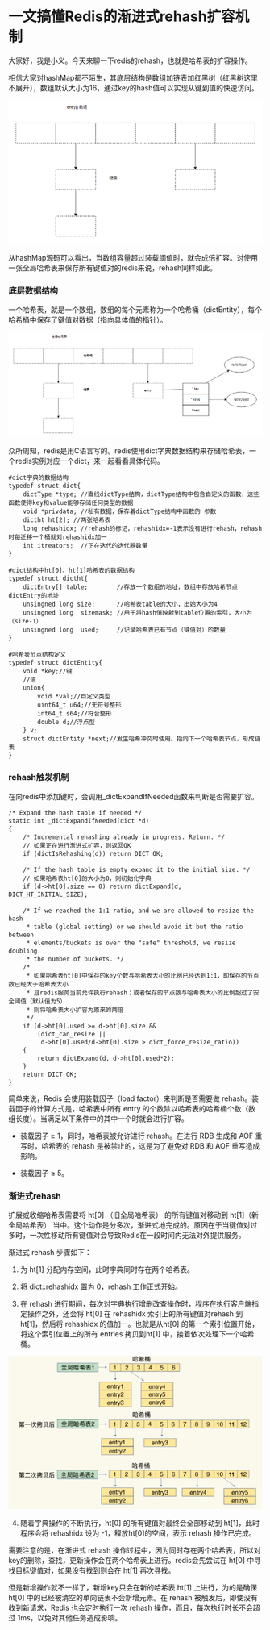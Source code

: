 # 一文搞懂Redis的渐进式rehash扩容机制

大家好，我是小义。今天来聊一下redis的rehash，也就是哈希表的扩容操作。

相信大家对hashMap都不陌生，其底层结构是数组加链表加红黑树（红黑树这里不展开），数组默认大小为16，通过key的hash值可以实现从键到值的快速访问。

![img](https://raw.githubusercontent.com/xiaoyir/tuchuangku/main/img/xyr/20240525174855.png)

从hashMap源码可以看出，当数组容量超过装载阈值时，就会成倍扩容。对使用一张全局哈希表来保存所有键值对的redis来说，rehash同样如此。

### 底层数据结构

一个哈希表，就是一个数组，数组的每个元素称为一个哈希桶（dictEntity），每个哈希桶中保存了键值对数据（指向具体值的指针）。

![img_1](https://raw.githubusercontent.com/xiaoyir/tuchuangku/main/img/xyr/20240525174905.png)

众所周知，redis是用C语言写的。redis使用dict字典数据结构来存储哈希表，一个redis实例对应一个dict，来一起看看具体代码。

```
#dict字典的数据结构
typedef struct dict{
    dictType *type; //直线dictType结构，dictType结构中包含自定义的函数，这些函数使得key和value能够存储任何类型的数据
    void *privdata; //私有数据，保存着dictType结构中函数的 参数
    dictht ht[2]; //两张哈希表
    long rehashidx; //rehash的标记，rehashidx=-1表示没有进行rehash，rehash时每迁移一个桶就对rehashidx加一
    int itreators;  //正在迭代的迭代器数量
}

#dict结构中ht[0]、ht[1]哈希表的数据结构
typedef struct dictht{
    dictEntry[] table;        //存放一个数组的地址，数组中存放哈希节点dictEntry的地址
    unsingned long size;      //哈希表table的大小，出始大小为4
    unsingned long  sizemask; //用于将hash值映射到table位置的索引，大小为（size-1）
    unsingned long  used;     //记录哈希表已有节点（键值对）的数量
}

#哈希表节点结构定义
typedef struct dictEntity{
    void *key;//键
    //值
    union{
        void *val;//自定义类型
        uint64_t u64;//无符号整形
        int64_t s64;//符合整形
        double d;//浮点型
    } v;
    struct dictEntity *next;//发生哈希冲突时使用。指向下一个哈希表节点，形成链表
}
```

### rehash触发机制

在向redis中添加键时，会调用\_dictExpandIfNeeded函数来判断是否需要扩容。

```
/* Expand the hash table if needed */
static int _dictExpandIfNeeded(dict *d)
{
    /* Incremental rehashing already in progress. Return. */
    // 如果正在进行渐进式扩容，则返回OK
    if (dictIsRehashing(d)) return DICT_OK;
  
    /* If the hash table is empty expand it to the initial size. */
    // 如果哈希表ht[0]的大小为0，则初始化字典
    if (d->ht[0].size == 0) return dictExpand(d, DICT_HT_INITIAL_SIZE);
  
    /* If we reached the 1:1 ratio, and we are allowed to resize the hash
     * table (global setting) or we should avoid it but the ratio between
     * elements/buckets is over the "safe" threshold, we resize doubling
     * the number of buckets. */
    /*
     * 如果哈希表ht[0]中保存的key个数与哈希表大小的比例已经达到1:1，即保存的节点数已经大于哈希表大小
     * 且redis服务当前允许执行rehash；或者保存的节点数与哈希表大小的比例超过了安全阈值（默认值为5）
     * 则将哈希表大小扩容为原来的两倍
     */
    if (d->ht[0].used >= d->ht[0].size &&
        (dict_can_resize ||
         d->ht[0].used/d->ht[0].size > dict_force_resize_ratio))
    {
        return dictExpand(d, d->ht[0].used*2);
    }
    return DICT_OK;
}

```

简单来说，Redis 会使用装载因子（load factor）来判断是否需要做 rehash。装载因子的计算方式是，哈希表中所有 entry 的个数除以哈希表的哈希桶个数（数组长度）。当满足以下条件中的其中一个时就会进行扩容。

*   装载因子 ≥ 1，同时，哈希表被允许进行 rehash。在进行 RDB 生成和 AOF 重写时，哈希表的 rehash 是被禁止的，这是为了避免对 RDB 和 AOF 重写造成影响。

*   装载因子 ≥ 5。


### 渐进式rehash

扩展或收缩哈希表需要将 ht\[0\] （旧全局哈希表） 的所有键值对移动到 ht\[1\]（新全局哈希表） 当中。这个动作是分多次，渐进式地完成的。原因在于当键值对过多时，一次性移动所有键值对会导致Redis在一段时间内无法对外提供服务。

渐进式 rehash 步骤如下：

1.  为 ht\[1\] 分配内存空间，此时字典同时存在两个哈希表。

2.  将 dict::rehashidx 置为 0，rehash 工作正式开始。

3.  在 rehash 进行期间，每次对字典执行增删改查操作时，程序在执行客户端指定操作之外，还会将 ht\[0\] 在 rehashidx 索引上的所有键值对rehash 到 ht\[1\]，然后将 rehashidx 的值加一。也就是从ht\[0\] 的第一个索引位置开始，将这个索引位置上的所有 entries 拷贝到ht\[1\] 中，接着依次处理下一个哈希桶。


![img_2](https://raw.githubusercontent.com/xiaoyir/tuchuangku/main/img/xyr/20240525175215.png)

4.  随着字典操作的不断执行，ht\[0\] 的所有键值对最终会全部移动到 ht\[1\]，此时程序会将 rehashidx 设为 -1，释放ht\[0\]的空间，表示 rehash 操作已完成。


需要注意的是，在渐进式 rehash 操作过程中，因为同时存在两个哈希表，所以对key的删除，查找，更新操作会在两个哈希表上进行。redis会先尝试在 ht\[0\] 中寻找目标键值对，如果没有找到则会在 ht\[1\] 再次寻找。

但是新增操作就不一样了，新增key只会在新的哈希表 ht\[1\] 上进行，为的是确保 ht\[0\] 中的已经被清空的单向链表不会新增元素。在 rehash 被触发后，即使没有收到新请求，Redis 也会定时执行一次 rehash 操作，而且，每次执行时长不会超过 1ms，以免对其他任务造成影响。